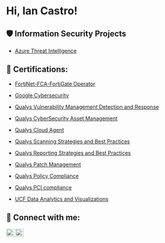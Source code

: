 <h1>Hi, Ian Castro! <a href="https://www.linkedin.com/in/castro-ian/"> </a> 

 

<h2>🛡️ Information Security Projects</h2> 

 

 - [Azure Threat Intelligence](https://github.com/Castro-Ian/Project-Azure-Threat-Intelligence/blob/main/README.md) 


<h2>📜 Certifications:</h2> 

  - [FortiNet-FCA-FortiGate Operator](https://github.com/Castro-Ian/Castro-Ian/blob/main/FortiGate.pdf)
    

  - [Google Cybersecurity](https://github.com/Castro-Ian/Castro-Ian/blob/main/Google%20Cybersecurity%20Cert..pdf)
    
    

  - [Qualys Vulnerability Management Detection and Response](https://github.com/Castro-Ian/Castro-Ian/blob/main/Diploma%20VMDR.pdf)
  - [Qualys CyberSecurity Asset Management](https://github.com/Castro-Ian/Castro-Ian/blob/main/CyberSecurity%20Asset%20Management%20Cert..pdf)
  - [Qualys Cloud Agent](https://github.com/Castro-Ian/Castro-Ian/blob/main/Cloud%20Agent%20Cert..pdf)
  - [Qualys Scanning Strategies and Best Practices](https://github.com/Castro-Ian/Castro-Ian/blob/main/Scanning%20Strategies%20and%20Best%20Practices%20Cert..pdf)
  - [Qualys Reporting Strategies and Best Practices](https://github.com/Castro-Ian/Castro-Ian/blob/main/Reporting%20Strategies%20and%20Best%20Practices%20Cert..pdf)
  - [Qualys Patch Management](https://github.com/Castro-Ian/Castro-Ian/blob/main/Patch%20Management%20Cert..pdf)
  - [Qualys Policy Compliance](https://github.com/Castro-Ian/Castro-Ian/blob/main/Policy%20Compliance%20Certification.pdf)
  - [Qualys PCI compliance](https://github.com/Castro-Ian/Castro-Ian/blob/main/PCI%20Compliance.pdf)

    

  - [UCF Data Analytics and Visualizations](https://github.com/Castro-Ian/CastroIan/blob/main/Data%20Analytics%20%26%20Visualization%20Cert.pdf)
    

<h2> 🤳 Connect with me:</h2> 

 



[<img align="left" alt="yourname | Twitter" width="22px" src="https://cdn.jsdelivr.net/npm/simple-icons@v3/icons/twitter.svg" />][twitter] 

[<img align="left" alt="yourname | LinkedIn" width="22px" src="https://cdn.jsdelivr.net/npm/simple-icons@v3/icons/linkedin.svg" />][linkedin] 

[linkedin]: https://linkedin.com/in/in/castro-ian/

[twitter]: https://twitter.com/ 



